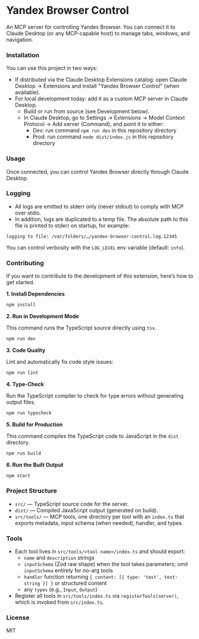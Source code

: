 # Yandex Browser Control

An MCP server for controlling Yandex Browser. You can connect it to Claude Desktop (or any MCP-capable host) to manage tabs, windows, and navigation.

### Installation

You can use this project in two ways:

- If distributed via the Claude Desktop Extensions catalog: open Claude Desktop → Extensions and install "Yandex Browser Control" (when available).
- For local development today: add it as a custom MCP server in Claude Desktop.
	- Build or run from source (see Development below).
	- In Claude Desktop, go to Settings → Extensions → Model Context Protocol → Add server (Command), and point it to either:
		- Dev: run command `npm run dev` in this repository directory
		- Prod: run command `node dist/index.js` in this repository directory

### Usage

Once connected, you can control Yandex Browser directly through Claude Desktop.

### Logging

- All logs are emitted to stderr only (never stdout) to comply with MCP over stdio.
- In addition, logs are duplicated to a temp file. The absolute path to this file is printed to stderr on startup, for example:

```
logging to file: /var/folders/…/yandex-browser-control.log.12345
```

You can control verbosity with the `LOG_LEVEL` env variable (default: `info`).

### Contributing

If you want to contribute to the development of this extension, here’s how to get started.

**1. Install Dependencies**

```sh
npm install
```

**2. Run in Development Mode**

This command runs the TypeScript source directly using `tsx`.

```sh
npm run dev
```

**3. Code Quality**

Lint and automatically fix code style issues:

```sh
npm run lint
```

**4. Type-Check**

Run the TypeScript compiler to check for type errors without generating output files.

```sh
npm run typecheck
```

**5. Build for Production**

This command compiles the TypeScript code to JavaScript in the `dist` directory.

```sh
npm run build
```

**6. Run the Built Output**

```sh
npm start
```

### Project Structure

-   `src/` — TypeScript source code for the server.
-   `dist/` — Compiled JavaScript output (generated on build).
-   `src/tools/` — MCP tools, one directory per tool with an `index.ts` that exports metadata, input schema (when needed), handler, and types.

### Tools

- Each tool lives in `src/tools/<tool-name>/index.ts` and should export:
  - `name` and `description` strings
  - `inputSchema` (Zod raw shape) when the tool takes parameters; omit `inputSchema` entirely for no-arg tools
  - `handler` function returning `{ content: [{ type: 'text', text: string }] }` or structured content
  - any `types` (e.g., `Input`, `Output`)
- Register all tools in `src/tools/index.ts` via `registerTools(server)`, which is invoked from `src/index.ts`.

### License

MIT

